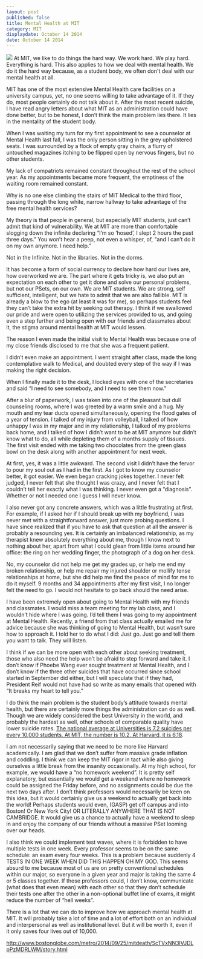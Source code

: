 ```yaml
---
layout: post
published: false
title: Mental Health at MIT
category: MIT
displaydate: October 14 2014
date: October 14 2014
---
```


![](http://media.nbcwashington.com/images/1200*675/student-college-depressed.jpg)
At MIT, we like to do things the hard way. We work hard. We play hard. Everything is hard. This also applies to how we deal with mental health. We do it the hard way because, as a student body, we often don't deal with our mental health at all.

MIT has one of the most extensive Mental Health care facilities on a university campus, yet, no one seems willing to take advantage of it. If they do, most people certainly do not talk about it. After the most recent suicide, I have read angry letters about what MIT as an administration could have done better, but to be honest, I don’t think the main problem lies there. It lies in the mentality of the student body.

When I was waiting my turn for my first appointment to see a counselor at Mental Health last fall, I was the only person sitting in the grey upholstered seats. I was surrounded by a flock of empty gray chairs, a flurry of untouched magazines itching to be flipped open by nervous fingers, but no other students. 

My lack of compatriots remained constant throughout the rest of the school year. As my appointments became more frequent, the emptiness of the waiting room remained constant.

Why is no one else climbing the stairs of MIT Medical to the third floor, passing through the long white, narrow hallway to take advantage of the free mental health services?

My theory is that people in general, but especially MIT students, just can’t admit that kind of vulnerability. We at MIT are more than comfortable slogging down the infinite declaring “I’m so ‘hosed’, I slept 2 hours the past three days.” You won’t hear a peep, not even a whisper, of, “and I can’t do it on my own anymore. I need help.” 

Not in the Infinite. 
Not in the libraries. 
Not in the dorms.

It has become a form of social currency to declare how hard our lives are, how overworked we are. The part where it gets tricky is, we also put an expectation on each other to get it done and solve our personal problems, but not our PSets, on our own. We are MIT students. We are strong, self sufficient, intelligent, but we hate to admit that we are also fallible. MIT is already a blow to the ego (at least it was for me), so perhaps students feel they can’t take the extra hit by seeking out therapy. I think if we swallowed our pride and were open to utilizing the services provided to us, and going even a step further and being open with our friends and classmates about it, the stigma around mental health at MIT would lessen.

The reason I even made the initial visit to Mental Health was because one of my close friends disclosed to me that she was a frequent patient. 

I didn’t even make an appointment. I went straight after class, made the long contemplative walk to Medical, and doubted every step of the way if I was making the right decision. 

When I finally made it to the desk, I locked eyes with one of the secretaries and said “I need to see somebody, and I need to see them now.” 

After a blur of paperwork, I was taken into one of the pleasant but dull counseling rooms, where I was greeted by a warm smile and a hug. My mouth and my tear ducts opened simultaneously, opening the flood gates of a year of tension. I talked of my injury from volleyball, I talked of how unhappy I was in my major and in my relationship, I talked of my problems back home, and I talked of how I didn’t want to be at MIT anymore but didn’t know what to do, all while depleting them of a months supply of tissues. The first visit ended with me taking two chocolates from the green glass bowl on the desk along with another appointment for next week. 

At first, yes, it was a little awkward. The second visit I didn’t have the fervor to pour my soul out as I had in the first. As I got to know my counselor better, it got easier. We even began cracking jokes together.
I never felt judged, I never felt that she thought I was crazy, and I never felt that I couldn’t tell her exactly what I was thinking. I never even got a “diagnosis”. Whether or not I needed one I guess I will never know.

I also never got any concrete answers, which was a little frustrating at first. For example, if I asked her if I should break up with my boyfriend, I was never met with a straightforward answer, just more probing questions. I have since realized that if you have to ask that question at all the answer is probably a resounding yes. It is certainly an imbalanced relationship, as my therapist knew absolutely everything about me, though I know next to nothing about her, apart from what I could glean from little items around her office: the ring on her wedding finger, the photograph of a dog on her desk.

No, my counselor did not help me get my grades up, or help me end my broken relationship, or help me repair my injured shoulder or mollify tense relationships at home, but she did help me find the peace of mind for me to do it myself. 9 months and 34 appointments after my first visit, I no longer felt the need to go. I would not hesitate to go back should the need arise.

I have been extremely open about going to Mental Health with my friends and classmates. I would miss a team meeting for my lab class, and I wouldn’t hide where I was going. I’d tell them I was going to my appointment at Mental Health. Recently, a friend from that class actually emailed me for advice because she was thinking of going to Mental Health, but wasn’t sure how to approach it. I told her to do what I did: Just go. Just go and tell them you want to talk. They will listen.

I think if we can be more open with each other about seeking treatment, those who also need the help won’t be afraid to step forward and take it. I don’t know if Phoebe Wang ever sought treatment at Mental Health, and I don’t know if the three other suicides that have occurred since school started in September did either, but I will speculate that if they had, President Reif would not have had so write as many emails that opened with “It breaks my heart to tell you.”

I do think the main problem is the student body’s attitude towards mental health, but there are certainly more things the administration can do as well. Though we are widely considered the best University in the world, and probably the hardest as well, other schools of comparable quality have lower suicide rates. [The national average at Universities is 7.2 suicides per every 10,000 students. At MIT, the number is 10.2. At Harvard, it is 6.18](http://www.bostonglobe.com/metro/2014/09/25/mitdeath/ScTVxNN3IVJDLpPzMDRLWM/story.html).

I am not necessarily saying that we need to be more like Harvard academically. I am glad that we don’t suffer from massive grade inflation and coddling. I think we can keep the MIT rigor in tact while also giving ourselves a little break from the insanity occasionally. At my high school, for example, we would have a “no homework weekend”. It is pretty self explanatory, but essentially we would get a weekend where no homework could be assigned the Friday before, and no assignments could be due the next two days after. I don’t think professors would necessarily be keen on this idea, but it would certainly give us a weekend to actually get back into the world! Perhaps students would even, (GASP) get off campus and into Boston! Or New York City! OR LITERALLY ANYWHERE THAT IS NOT CAMBRIDGE. It would give us a chance to actually have a weekend to sleep in and enjoy the company of our friends without a massive PSet looming over our heads.

I also think we could implement test waves, where it is forbidden to have multiple tests in one week. Every professor seems to be on the same schedule: an exam every four weeks. This is a problem because suddenly 4 TESTS IN ONE WEEK WHEN DID THIS HAPPEN OH MY GOD. This seems absurd to me because most of us are on pretty conventional schedules within our major, so everyone in a given year and major is taking the same 4 or 5 classes together. If these professors could, I don’t know, communicate (what does that even mean) with each other so that they don’t schedule their tests one after the other in a non-optional buffet line of exams, it might reduce the number of “hell weeks”.

There is a lot that we can do to improve how we approach mental health at MIT. It will probably take a lot of time and a lot of effort both on an individual and interpersonal as well as institutional level. But it will be worth it, even if it only saves four lives out of 10,000.

http://www.bostonglobe.com/metro/2014/09/25/mitdeath/ScTVxNN3IVJDLpPzMDRLWM/story.html